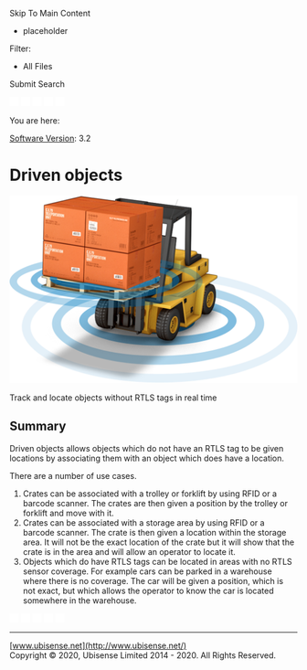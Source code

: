 

Skip To Main Content

[](../../../Home.htm)

  * placeholder

Filter:

  * All Files

Submit Search

![Navigate previous](../../../images/transparent.gif) ![Navigate
next](../../../images/transparent.gif) ![Expand
all](../../../images/transparent.gif) ![](../../../images/transparent.gif)
![Print](../../../images/transparent.gif)

You are here:

[Software Version](../../FrontMatters\(Online\)/features-and-versions.htm):
3.2

# Driven objects

![](../../../images/DrivenObjects.png)

Track and locate objects without RTLS tags in real time

## Summary

Driven objects allows objects which do not have an RTLS tag to be given
locations by associating them with an object which does have a location.

There are a number of use cases.

  1. Crates can be associated with a trolley or forklift by using RFID or a barcode scanner. The crates are then given a position by the trolley or forklift and move with it.
  2. Crates can be associated with a storage area by using RFID or a barcode scanner. The crate is then given a location within the storage area. It will not be the exact location of the crate but it will show that the crate is in the area and will allow an operator to locate it.
  3. Objects which do have RTLS tags can be located in areas with no RTLS sensor coverage. For example cars can be parked in a warehouse where there is no coverage. The car will be given a position, which is not exact, but which allows the operator to know the car is located somewhere in the warehouse. 

![Navigate previous](../../../images/transparent.gif) ![Navigate
next](../../../images/transparent.gif) ![Expand
all](../../../images/transparent.gif) ![](../../../images/transparent.gif)
![Print](../../../images/transparent.gif)

* * *

[www.ubisense.net](http://www.ubisense.net/)  
Copyright © 2020, Ubisense Limited 2014 - 2020. All Rights Reserved.

